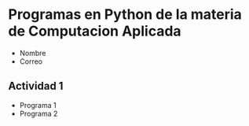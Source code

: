 # Programas en Python de la materia de Computacion Aplicada
- Nombre
- Correo

## Actividad 1
- Programa 1
- Programa 2

